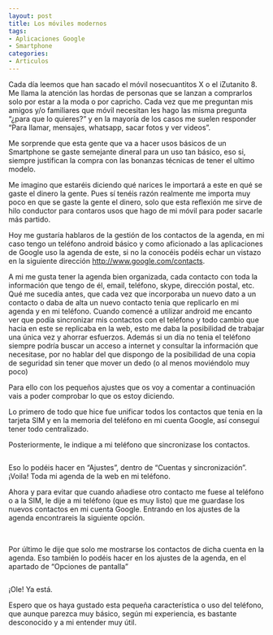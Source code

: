 ```yaml
---
layout: post
title: Los móviles modernos
tags:
- Aplicaciones Google
- Smartphone
categories:
- Articulos
---
```

Cada día leemos que han sacado el móvil nosecuantitos X o el iZutanito 8.
Me llama la atención las hordas de personas que se lanzan a comprarlos solo por estar a la moda o por capricho. Cada vez que me preguntan mis amigos y/o familiares que móvil necesitan les hago las misma pregunta “¿para que lo quieres?” y en la mayoría de los casos me suelen responder “Para llamar, mensajes, whatsapp, sacar fotos y ver videos”.

Me sorprende que esta gente que va a hacer usos básicos de un Smartphone se gaste semejante dineral para un uso tan básico, eso si, siempre justifican la compra con las bonanzas técnicas de tener el ultimo modelo.

Me imagino que estaréis diciendo qué narices le importará a este en qué se gaste el dinero la gente. Pues sí tenéis razón realmente me importa muy poco en que se gaste la gente el dinero, solo que esta reflexión me sirve de hilo conductor para contaros usos que hago de mi móvil para poder sacarle más partido.

Hoy me gustaría hablaros de la gestión de los contactos de la agenda, en mi caso tengo un teléfono android básico y como aficionado a las aplicaciones de Google uso la agenda de este, si no la conocéis podéis echar un vistazo en la siguiente dirección <a href="http://www.google.com/contacts">http://www.google.com/contacts</a>.

A mi me gusta tener la agenda bien organizada, cada contacto con toda la información que tengo de él, email, teléfono, skype, dirección postal, etc. Qué me sucedía antes, que cada vez que incorporaba un nuevo dato a un contacto o daba de alta un nuevo contacto tenia que replicarlo en mi agenda y en mi teléfono. Cuando comencé a utilizar android me encanto ver que podía sincronizar mis contactos con el teléfono y todo cambio que hacia en este se replicaba en la web, esto me daba la posibilidad de trabajar una única vez y ahorrar esfuerzos. Además si un día no tenia el teléfono siempre podría buscar un acceso a internet y consultar la información que necesitase, por no hablar del que dispongo de la posibilidad de una copia de seguridad sin tener que mover un dedo (o al menos moviéndolo muy poco)

Para ello con los pequeños ajustes que os voy a comentar a continuación vais a poder comprobar lo que os estoy diciendo.

Lo primero de todo que hice fue unificar todos los contactos que tenia en la tarjeta SIM y en la memoria del teléfono en mi cuenta Google, así conseguí tener todo centralizado.

Posteriormente, le indique a mi teléfono que sincronizase los contactos.

<img class="img-responsive" src="http://lh5.ggpht.com/-SGZXuYegt_Q/UTOc1u1jFOI/AAAAAAAAAUc/DxDcD1Uf7g0/SC20130208-210120_thumb.png" alt="">

Eso lo podéis hacer en “Ajustes”, dentro de “Cuentas y sincronización”. ¡Voila! Toda mi agenda de la web en mi teléfono.

Ahora y para evitar que cuando añadiese otro contacto me fuese al teléfono o a la SIM, le dije a mi teléfono (que es muy listo) que me guardase los nuevos contactos en mi cuenta Google. Entrando en los ajustes de la agenda encontrareis la siguiente opción.

<img class="img-responsive" src="http://lh3.ggpht.com/-VefEwPfplXc/UTOc4B8L1lI/AAAAAAAAAUs/oG_F96-g01U/SC20130208-210219_thumb.png" alt="">

<img class="img-responsive" src="http://lh5.ggpht.com/-PYhGbDfo56o/UTOc7t0b3pI/AAAAAAAAAU8/rfEOfCnQxRc/SC20130208-210225_thumb.png" alt="">

Por último le dije que solo me mostrarse los contactos de dicha cuenta en la agenda. Eso también lo podéis hacer en los ajustes de la agenda, en el apartado de “Opciones de pantalla”

<img class="img-responsive" src="http://lh4.ggpht.com/-f7JExd6GYuk/UTOc-ZxbRCI/AAAAAAAAAVM/0Bc05fzdq-E/SC20130208-210251_thumb%25255B1%25255D.png" alt="">

¡Ole! Ya está.

Espero que os haya gustado esta pequeña característica o uso del teléfono, que aunque parezca muy básico, según mi experiencia, es bastante desconocido y a mi entender muy útil.